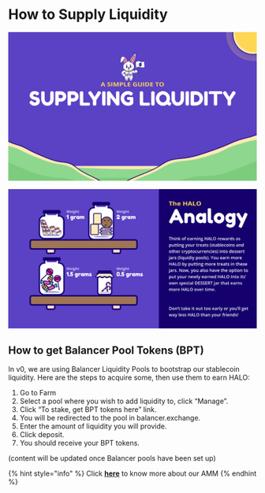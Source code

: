 # How to Supply Liquidity

![](../.gitbook/assets/artboard-1-copy-3-2x%20%281%29.png)

![](../.gitbook/assets/artboard-1-2x.png)

## How to get Balancer Pool Tokens \(BPT\)

In v0, we are using Balancer Liquidity Pools to bootstrap our stablecoin liquidity. Here are the steps to acquire some, then use them to earn HALO:

1. Go to Farm
2. Select a pool where you wish to add liquidity to, click “Manage”.
3. Click “To stake, get BPT tokens here” link.
4. You will be redirected to the pool in balancer.exchange.
5. Enter the amount of liquidity you will provide.
6. Click deposit.
7. You should receive your BPT tokens. 

\(content will be updated once Balancer pools have been set up\)  


{% hint style="info" %}
Click [**here**](../core-concepts-1/automated-market-maker.md) to know more about our AMM
{% endhint %}



